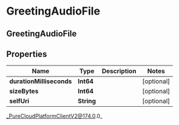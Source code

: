 # GreetingAudioFile

## GreetingAudioFile

## Properties

|Name | Type | Description | Notes|
|------------ | ------------- | ------------- | -------------|
| **durationMilliseconds** | **Int64** |  | [optional] |
| **sizeBytes** | **Int64** |  | [optional] |
| **selfUri** | **String** |  | [optional] |



_PureCloudPlatformClientV2@174.0.0_
